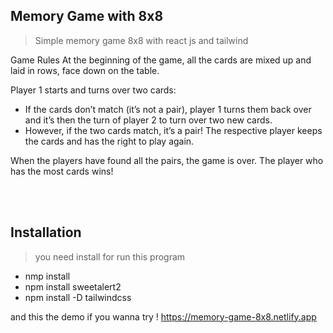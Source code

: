 ## Memory Game with 8x8 

> Simple memory game 8x8 with react js and tailwind

Game Rules
At the beginning of the game, all the cards are mixed up and laid in rows, face down on the table.

Player 1 starts and turns over two cards:
- If the cards don’t match (it’s not a pair), player 1 turns them back over and it’s then the turn of player 2 to turn over two new cards.
- However, if the two cards match, it’s a pair! The respective player keeps the cards and has the right to play again.


When the players have found all the pairs, the game is over. The player who has the most cards wins!

<br><br>

## Installation

> you need install for run this program
- nmp install
- npm install sweetalert2
- npm install -D tailwindcss

and this the demo if you wanna try ! 
https://memory-game-8x8.netlify.app
<br><br>


